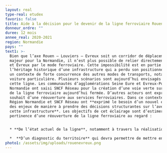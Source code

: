 ```yaml
---
layout: real
type-real: etudex
favoris: false
title: Aide à la décision pour le devenir de la ligne ferroviaire Rouen – Évreux
donneur_ordre: ""
duree: 12 mois
annee_real: 2020-2021
region: Normandie
pays: ""
text1: >-
  Bien que l’axe Rouen – Louviers – Evreux soit un corridor de déplacements
  majeur pour la Normandie, il n’est plus possible de relier directement Rouen
  et Évreux par le mode ferroviaire. Cette impossibilité est en partie liée à
  l’héritage historique d’une infrastructure qui a perdu son positionnement dans
  un contexte de forte concurrence des autres modes de transports, notamment la
  voiture particulière. Plusieurs scénarios sont aujourd’hui envisagés pour
  cette ligne. Les communautés d’agglomérations Seine Eure et Evreux-Porte de
  Normandie ont saisi SNCF Réseau pour la création d’une voie verte sur le tracé
  de la ligne ferroviaire aujourd’hui fermée. D’autres acteurs ont exprimé le
  souhait d’une réouverture aux services ferroviaires. Dans ce contexte, la
  Région Normandie et SNCF Réseau ont **exprimé le besoin d’un nouvel éclairage
  des enjeux de manière à prendre des décisions structurantes sur l’avenir de
  cette infrastructure**. Les objectifs de cet éclairage sont d’estimer la
  pertinence d’une réouverture de la ligne ferroviaire au regard :


  * **De l’état actuel de la ligne**, notamment à travers la réalisation d’un état des lieux de l’infrastructure, une clarification du statut juridique des emprises ferroviaires aujourd’hui et une identification des enjeux environnementaux,

  *  **D’un diagnostic du territoire** qui devra permettre de mettre en avant les besoins de mobilités des habitants sur le corridor entre Rouen et Evreux et l’offre de transport qui est actuellement proposée aux usagers.
photo1: /assets/img/uploads/rouenevreux.png
---
```


